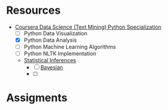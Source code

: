 # Resources
- [Coursera Data Science (Text Mining) Python Specialization](https://www.coursera.org/specializations/data-science-python)
    - [ ] Python Data Visualization
    - [x] Python Data Analysis
    - [ ] Python Machine Learning Algorithms
    - [ ] Python NLTK Implementation
    - [Statistical Inferences](https://www.coursera.org/learn/inferential-statistics-intro)
        - [ ] [Bayesian](https://www.coursera.org/learn/bayesian-statistics)
        - [ ] 

# Assigments
